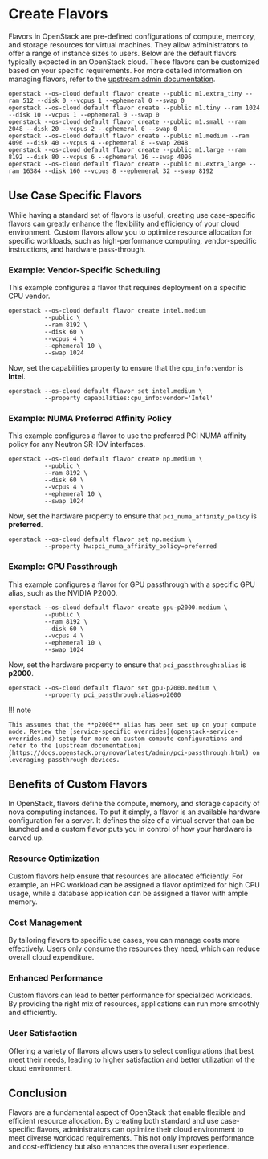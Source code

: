 # Create Flavors

Flavors in OpenStack are pre-defined configurations of compute, memory, and storage resources for virtual machines. They allow administrators to offer a range of instance sizes to users. Below are the default flavors typically expected in an OpenStack cloud. These flavors can be customized based on your specific requirements. For more detailed information on managing flavors, refer to the [upstream admin documentation](https://docs.openstack.org/nova/latest/admin/flavors.html).

``` shell
openstack --os-cloud default flavor create --public m1.extra_tiny --ram 512 --disk 0 --vcpus 1 --ephemeral 0 --swap 0
openstack --os-cloud default flavor create --public m1.tiny --ram 1024 --disk 10 --vcpus 1 --ephemeral 0 --swap 0
openstack --os-cloud default flavor create --public m1.small --ram 2048 --disk 20 --vcpus 2 --ephemeral 0 --swap 0
openstack --os-cloud default flavor create --public m1.medium --ram 4096 --disk 40 --vcpus 4 --ephemeral 8 --swap 2048
openstack --os-cloud default flavor create --public m1.large --ram 8192 --disk 80 --vcpus 6 --ephemeral 16 --swap 4096
openstack --os-cloud default flavor create --public m1.extra_large --ram 16384 --disk 160 --vcpus 8 --ephemeral 32 --swap 8192
```

## Use Case Specific Flavors

While having a standard set of flavors is useful, creating use case-specific flavors can greatly enhance the flexibility and efficiency of your cloud environment. Custom flavors allow you to optimize resource allocation for specific workloads, such as high-performance computing, vendor-specific instructions, and hardware pass-through.

### Example: Vendor-Specific Scheduling

This example configures a flavor that requires deployment on a specific CPU vendor.

``` shell
openstack --os-cloud default flavor create intel.medium
          --public \
          --ram 8192 \
          --disk 60 \
          --vcpus 4 \
          --ephemeral 10 \
          --swap 1024
```

Now, set the capabilities property to ensure that the `cpu_info:vendor` is **Intel**.

``` shell
openstack --os-cloud default flavor set intel.medium \
          --property capabilities:cpu_info:vendor='Intel'
```

### Example: NUMA Preferred Affinity Policy

This example configures a flavor to use the preferred PCI NUMA affinity policy for any Neutron SR-IOV interfaces.

``` shell
openstack --os-cloud default flavor create np.medium \
          --public \
          --ram 8192 \
          --disk 60 \
          --vcpus 4 \
          --ephemeral 10 \
          --swap 1024
```

Now, set the hardware property to ensure that `pci_numa_affinity_policy` is **preferred**.

``` shell
openstack --os-cloud default flavor set np.medium \
          --property hw:pci_numa_affinity_policy=preferred
```

### Example: GPU Passthrough

This example configures a flavor for GPU passthrough with a specific GPU alias, such as the NVIDIA P2000.

``` shell
openstack --os-cloud default flavor create gpu-p2000.medium \
          --public \
          --ram 8192 \
          --disk 60 \
          --vcpus 4 \
          --ephemeral 10 \
          --swap 1024
```

Now, set the hardware property to ensure that `pci_passthrough:alias` is **p2000**.

``` shell
openstack --os-cloud default flavor set gpu-p2000.medium \
          --property pci_passthrough:alias=p2000
```

!!! note

    This assumes that the **p2000** alias has been set up on your compute node. Review the [service-specific overrides](openstack-service-overrides.md) setup for more on custom compute configurations and refer to the [upstream documentation](https://docs.openstack.org/nova/latest/admin/pci-passthrough.html) on leveraging passthrough devices.

## Benefits of Custom Flavors

In OpenStack, flavors define the compute, memory, and storage capacity of nova computing instances. To put it simply, a flavor is an available hardware configuration for a server. It defines the size of a virtual server that can be launched and a custom flavor puts you in control of how your hardware is carved up.

### Resource Optimization

Custom flavors help ensure that resources are allocated efficiently. For example, an HPC workload can be assigned a flavor optimized for high CPU usage, while a database application can be assigned a flavor with ample memory.

### Cost Management

By tailoring flavors to specific use cases, you can manage costs more effectively. Users only consume the resources they need, which can reduce overall cloud expenditure.

### Enhanced Performance

Custom flavors can lead to better performance for specialized workloads. By providing the right mix of resources, applications can run more smoothly and efficiently.

### User Satisfaction

Offering a variety of flavors allows users to select configurations that best meet their needs, leading to higher satisfaction and better utilization of the cloud environment.

## Conclusion

Flavors are a fundamental aspect of OpenStack that enable flexible and efficient resource allocation. By creating both standard and use case-specific flavors, administrators can optimize their cloud environment to meet diverse workload requirements. This not only improves performance and cost-efficiency but also enhances the overall user experience.
